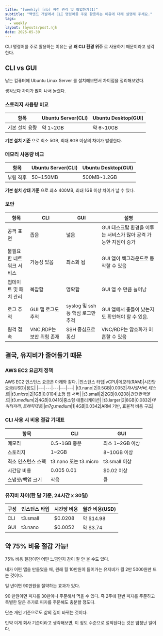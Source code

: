 ```yaml
---
title: "[weekly] [nb] 버전 관리 및 협업하기(1)"
subtitle: "백엔드 개발에서 CLI 명령어를 주로 활용하는 이유에 대해 설명해 주세요."
tags:
  - weekly
layout: layouts/post.njk
date: 2025-05-30
---
```

CLI 명령어를 주로 활용하는 이유는 곧 **왜 CLI 환경 위주** 로 사용하기 때문이라고 생각한다.

## CLI vs GUI
남는 컴퓨터에 Ubuntu Linux Server 를 설치해보면서 차이점을 정리해보았다.

생각보다 차이가 많이 나서 놀랬다.

### 스토리지 사용량 비교
|항목|Ubuntu Server(CLI)|Ubuntu Desktop(GUI)|
|---|---|---|
|기본 설치 용량 | 약 1~2GB | 약 6~10GB |

**기본 설치 기준** 으로 최소 5GB, 최대 8GB 이상의 차이가 발생한다.

### 메모리 사용량 비교
|항목|Ubuntu Server(CLI)|Ubuntu Desktop(GUI)|
|---|---|---|
|부팅 직후|50~150MB|500MB~1.2GB|

**기본 설치 상태 기준** 으로 최소 400MB, 최대 1GB 이상 차이가 날 수 있다. 

### 보안
|항목|CLI|GUI|설명|
|---|---|---|---|
|공격 표면|좁음|넓음|GUI 데스크탑 환경을 이루는 서비스가 많아 공격 가능한 지점이 증가|
|불필요한 네트워크 서비스|가능성 있음|최소화 됨|GUI 앱이 백그라운드로  동작할 수 있음|
|업데이트 및 패치 관리|복잡함|명확함|GUI 앱 수 만큼 늘어남|
|로그 추적|GUI 앱 로그도 추적 | syslog 및 ssh 등 핵심 로그만 추적|GUI 앱에서 충돌이 났는지도 확인해야 할 수 있음.|
|원격 접속|VNC,RDP는 보안 위험 존재|SSH 중심으로 통신|VNC/RDP는 암호화가 미흡할 수 있음|

## 결국, 유지비가 줄어들기 때문

### AWS EC2 요금제 정책
AWS EC2 인스턴스 요금은 아래와 같다.
|인스턴스 타입|vCPU|메모리(RAM)|시간당 요금(USD)|용도|
|---|---|---|---|---|
|t3.nano|2|0.5GB|$0.0052|저사양 서버, 테스트|
|t3.micro|2|1GB|$0.0104|소형 웹 서버|
|t3.small|2|2GB|$0.0208|간단한 백엔드|
|t3.medium|2|4GB|$0.0416|중소형 애플리케이션|
|t3.larger|2|8GB|$0.0832|데이터 처리, 트래픽 대응|
|m7g.medium|1|4GB|$0.0342|ARM 기반, 효율적 비용 구조|

### CLI 사용 시 비용 절감 기대표
|항목|CLI|GUI|
|---|---|---|
|메모리|0.5~1GB 충분|최소 1~2GB 이상|
|스토리지|1~2GB|8~10GB 이상|
|최소 인스턴스 스펙|t3.nano 또는 t3.micro|t3.small 이상|
|시간당 비용|$0.005~$0.01|$0.02 이상|
|스냅샷/백업 크기|작음|큼|

### 유지비 차이(한 달 기준, 24시간 x 30일)
|구성|인스턴스 타입|시간당 비용|월간 비용(USD)
|---|---|---|---|
|CLI|t3.small|$0.0208|약 $14.98|
|GUI|t3.nano|$0.0052|약 $3.74|

## 약 75% 비용 절감 가능!
75% 비용 절감이면 어떤 느낌인지 감이 잘 안 올 수도 있다.

내가 어떤 앱을 만들었을 때, 원래 월 10만원이 들어가는 유지비가 월 2만 5000원만 드는 것이다.

일 년이면 90만원을 절약하는 효과가 있다. 

90 만원이면 피자를 30판이나 주문해서 먹을 수 있다. 즉 2주에 한번 피자를 주문하고 특별한 달은 추가로 피자를 주문해도 충분할 정도다.

단순 개인 기준으로도 삶의 질이 바뀌는 것이다.

만약 이게 회사 기준이라고 생각해보면, 이 정도 수준으로 절약된다는 것은 엄청난 일이다.